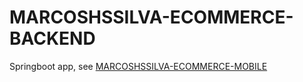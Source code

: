 # MARCOSHSSILVA-ECOMMERCE-BACKEND
Springboot app, see [MARCOSHSSILVA-ECOMMERCE-MOBILE](https://github.com/marcoshssilva/marcoshssilva-ecommerce-mobile)
